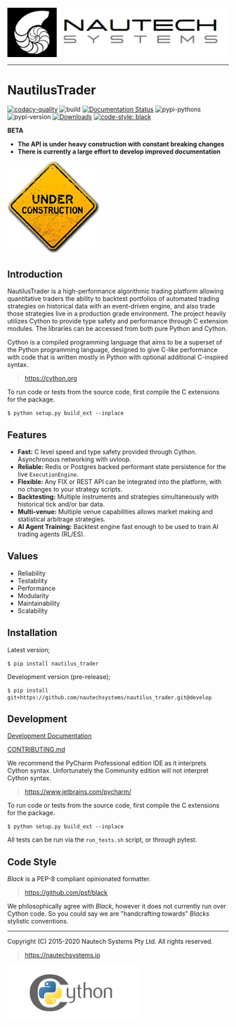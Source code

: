 ![Nautech Systems](https://github.com/nautechsystems/nautilus_trader/blob/master/docs/artwork/nautech-systems-logo.png?raw=true "logo")

---

# NautilusTrader

[![codacy-quality](https://api.codacy.com/project/badge/Grade/a1d3ccf7bccb4483b091975681a5cb23)](https://app.codacy.com/gh/nautechsystems/nautilus_trader?utm_source=github.com&utm_medium=referral&utm_content=nautechsystems/nautilus_trader&utm_campaign=Badge_Grade_Dashboard)
![build](https://github.com/nautechsystems/nautilus_trader/workflows/build/badge.svg)
[![Documentation Status](https://readthedocs.org/projects/nautilus-trader/badge/?version=latest)](https://nautilus-trader.readthedocs.io/en/latest/?badge=latest)
![pypi-pythons](https://img.shields.io/pypi/pyversions/nautilus_trader)
![pypi-version](https://img.shields.io/pypi/v/nautilus_trader)
[![Downloads](https://pepy.tech/badge/nautilus-trader)](https://pepy.tech/project/nautilus-trader)
[![code-style: black](https://img.shields.io/badge/code%20style-black-000000.svg)](https://github.com/psf/black)

**BETA**

- **The API is under heavy construction with constant breaking changes**
- **There is currently a large effort to develop improved documentation**

![WIP](https://github.com/nautechsystems/nautilus_trader/blob/develop/docs/artwork/under-construction.png?raw=true "")

## Introduction

NautilusTrader is a high-performance algorithmic trading platform allowing quantitative traders
the ability to backtest portfolios of automated trading strategies on historical
data with an event-driven engine, and also trade those strategies live in a
production grade environment. The project heavily utilizes Cython to provide
type safety and performance through C extension modules. The libraries can be
accessed from both pure Python and Cython.

Cython is a compiled programming language that aims to be a superset of the
Python programming language, designed to give C-like performance with code that
is written mostly in Python with optional additional C-inspired syntax.

> https://cython.org

To run code or tests from the source code, first compile the C extensions for the package.

    $ python setup.py build_ext --inplace

## Features

- **Fast:** C level speed and type safety provided through Cython. Asynchronous networking with uvloop.
- **Reliable:** Redis or Postgres backed performant state persistence for the live `ExecutionEngine`.
- **Flexible:** Any FIX or REST API can be integrated into the platform, with no changes to your strategy scripts.
- **Backtesting:** Multiple instruments and strategies simultaneously with historical tick and/or bar data.
- **Multi-venue:** Multiple venue capabilities allows market making and statistical arbitrage strategies.
- **AI Agent Training:** Backtest engine fast enough to be used to train AI trading agents (RL/ES).

## Values

- Reliability
- Testability
- Performance
- Modularity
- Maintainability
- Scalability

## Installation

Latest version;

    $ pip install nautilus_trader

Development version (pre-release);

    $ pip install git+https://github.com/nautechsystems/nautilus_trader.git@develop

## Development

[Development Documentation](docs/development/)

[CONTRIBUTING.md](https://github.com/nautechsystems/nautilus_trader/blob/master/CONTRIBUTING.md)

We recommend the PyCharm Professional edition IDE as it interprets Cython syntax.
Unfortunately the Community edition will not interpret Cython syntax.

> https://www.jetbrains.com/pycharm/

To run code or tests from the source code, first compile the C extensions for the package.

    $ python setup.py build_ext --inplace

All tests can be run via the `run_tests.sh` script, or through pytest.

## Code Style

_Black_ is a PEP-8 compliant opinionated formatter.

> https://github.com/psf/black

We philosophically agree with _Black_, however it does not currently run over
Cython code. So you could say we are "handcrafting towards" _Blacks_ stylistic conventions.

---

Copyright (C) 2015-2020 Nautech Systems Pty Ltd. All rights reserved.

> https://nautechsystems.io

![cython](https://github.com/nautechsystems/nautilus_trader/blob/master/docs/artwork/cython-logo.png?raw=true "cython")
